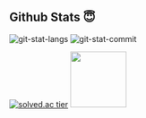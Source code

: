 ## **Github Stats** 😇
![git-stat-langs](https://github-readme-stats.vercel.app/api?username=ksks723&count_private=true&show_icons=true&theme=buefy&hide_border=true&hide=contribs)
![git-stat-commit](https://github-readme-stats.vercel.app/api/top-langs/?username=ksks723&layout=compact&hide_border=true)

[![solved.ac tier](http://mazassumnida.wtf/api/v2/generate_badge?boj=ksks723)](https://solved.ac/ksks723)
<img src="https://user-images.githubusercontent.com/66513003/142242066-f2491928-e470-4807-8b62-75d4bd972fda.png" style="width: 100px;" />
